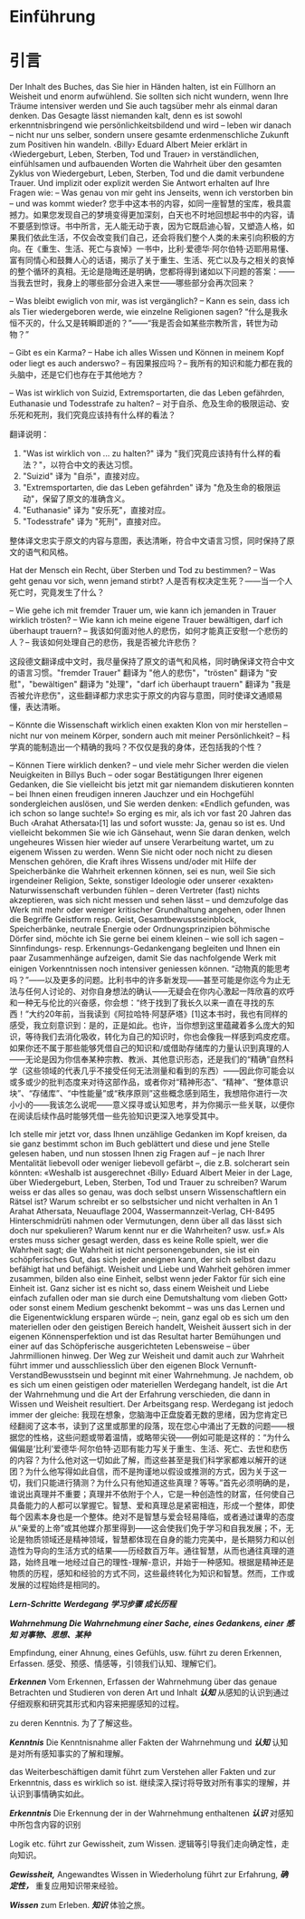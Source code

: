 # Einführung
# 引言

Der Inhalt des Buches, das Sie hier in Händen halten, ist ein Füllhorn an Weisheit und enorm aufwühlend. Sie sollten sich nicht wundern, wenn Ihre Träume intensiver werden und Sie auch tagsüber mehr als einmal daran denken. Das Gesagte lässt niemanden kalt, denn es ist sowohl erkenntnisbringend wie persönlichkeitsbildend und wird – leben wir danach – nicht nur uns selber, sondern unsere gesamte erdenmenschliche Zukunft zum Positiven hin wandeln. ‹Billy› Eduard Albert Meier erklärt in ‹Wiedergeburt, Leben, Sterben, Tod und Trauer› in verständlichen, einfühlsamen und aufbauenden Worten die Wahrheit über den gesamten Zyklus von Wiedergeburt, Leben, Sterben, Tod und die damit verbundene Trauer. Und implizit oder explizit werden Sie Antwort erhalten auf Ihre Fragen wie: – Was genau von mir geht ins Jenseits, wenn ich verstorben bin – und was kommt wieder?
您手中这本书的内容，如同一座智慧的宝库，极具震撼力。如果您发现自己的梦境变得更加深刻，白天也不时地回想起书中的内容，请不要感到惊讶。书中所言，无人能无动于衷，因为它既启迪心智，又塑造人格，如果我们依此生活，不仅会改变我们自己，还会将我们整个人类的未来引向积极的方向。在《重生、生活、死亡与哀悼》一书中，比利·爱德华·阿尔伯特·迈耶用易懂、富有同情心和鼓舞人心的话语，揭示了关于重生、生活、死亡以及与之相关的哀悼的整个循环的真相。无论是隐晦还是明确，您都将得到诸如以下问题的答案：——当我去世时，我身上的哪些部分会进入来世——哪些部分会再次回来？

– Was bleibt ewiglich von mir, was ist vergänglich? – Kann es sein, dass ich als Tier wiedergeboren werde, wie einzelne Religionen sagen?
“什么是我永恒不灭的，什么又是转瞬即逝的？”——“我是否会如某些宗教所言，转世为动物？”

– Gibt es ein Karma? – Habe ich alles Wissen und Können in meinem Kopf oder liegt es auch anderswo?
– 有因果报应吗？– 我所有的知识和能力都在我的头脑中，还是它们也存在于其他地方？

– Was ist wirklich von Suizid, Extremsportarten, die das Leben gefährden, Euthanasie und Todesstrafe zu halten?
– 对于自杀、危及生命的极限运动、安乐死和死刑，我们究竟应该持有什么样的看法？

翻译说明：
1. "Was ist wirklich von ... zu halten?" 译为 "我们究竟应该持有什么样的看法？"，以符合中文的表达习惯。
2. "Suizid" 译为 "自杀"，直接对应。
3. "Extremsportarten, die das Leben gefährden" 译为 "危及生命的极限运动"，保留了原文的准确含义。
4. "Euthanasie" 译为 "安乐死"，直接对应。
5. "Todesstrafe" 译为 "死刑"，直接对应。

整体译文忠实于原文的内容与意图，表达清晰，符合中文语言习惯，同时保持了原文的语气和风格。

Hat der Mensch ein Recht, über Sterben und Tod zu bestimmen? – Was geht genau vor sich, wenn jemand stirbt?
人是否有权决定生死？——当一个人死亡时，究竟发生了什么？

– Wie gehe ich mit fremder Trauer um, wie kann ich jemanden in Trauer wirklich trösten? – Wie kann ich meine eigene Trauer bewältigen, darf ich überhaupt trauern?
– 我该如何面对他人的悲伤，如何才能真正安慰一个悲伤的人？– 我该如何处理自己的悲伤，我是否被允许悲伤？

这段德文翻译成中文时，我尽量保持了原文的语气和风格，同时确保译文符合中文的语言习惯。"fremder Trauer" 翻译为 "他人的悲伤"，"trösten" 翻译为 "安慰"，"bewältigen" 翻译为 "处理"，"darf ich überhaupt trauern" 翻译为 "我是否被允许悲伤"，这些翻译都力求忠实于原文的内容与意图，同时使译文通顺易懂，表达清晰。

– Könnte die Wissenschaft wirklich einen exakten Klon von mir herstellen – nicht nur von meinem Körper, sondern auch mit meiner Persönlichkeit?
– 科学真的能制造出一个精确的我吗？不仅仅是我的身体，还包括我的个性？

– Können Tiere wirklich denken? – und viele mehr Sicher werden die vielen Neuigkeiten in Billys Buch – oder sogar Bestätigungen Ihrer eigenen Gedanken, die Sie vielleicht bis jetzt mit gar niemandem diskutieren konnten – bei Ihnen einen freudigen inneren Jauchzer und ein Hochgefühl sondergleichen auslösen, und Sie werden denken: «Endlich gefunden, was ich schon so lange suchte!» So erging es mir, als ich vor fast 20 Jahren das Buch ‹Arahat Athersata›[1] las und sofort wusste: Ja, genau so ist es. Und vielleicht bekommen Sie wie ich Gänsehaut, wenn Sie daran denken, welch ungeheures Wissen hier wieder auf unsere Verarbeitung wartet, um zu eigenem Wissen zu werden. Wenn Sie nicht oder noch nicht zu diesen Menschen gehören, die Kraft ihres Wissens und/oder mit Hilfe der Speicherbänke die Wahrheit erkennen können, sei es nun, weil Sie sich irgendeiner Religion, Sekte, sonstiger Ideologie oder unserer ‹exakten› Naturwissenschaft verbunden fühlen – deren Vertreter (fast) nichts akzeptieren, was sich nicht messen und sehen lässt – und demzufolge das Werk mit mehr oder weniger kritischer Grundhaltung angehen, oder Ihnen die Begriffe Geistform resp. Geist, Gesamtbewusstseinblock, Speicherbänke, neutrale Energie oder Ordnungsprinzipien böhmische Dörfer sind, möchte ich Sie gerne bei einem kleinen – wie soll ich sagen – Sinnfindungs- resp. Erkennungs-Gedankengang begleiten und Ihnen ein paar Zusammenhänge aufzeigen, damit Sie das nachfolgende Werk mit einigen Vorkenntnissen noch intensiver geniessen können.
“动物真的能思考吗？”——以及更多的问题。比利书中的许多新发现——甚至可能是你迄今为止无法与任何人讨论的、对你自身想法的确认——无疑会在你内心激起一阵欣喜的欢呼和一种无与伦比的兴奋感，你会想：“终于找到了我长久以来一直在寻找的东西！”大约20年前，当我读到《阿拉哈特·阿瑟萨塔》[1]这本书时，我也有同样的感受，我立刻意识到：是的，正是如此。也许，当你想到这里蕴藏着多么庞大的知识，等待我们去消化吸收，转化为自己的知识时，你也会像我一样感到鸡皮疙瘩。如果你还不属于那些能够凭借自己的知识和/或借助存储库的力量认识到真理的人——无论是因为你信奉某种宗教、教派、其他意识形态，还是我们的“精确”自然科学（这些领域的代表几乎不接受任何无法测量和看到的东西）——因此你可能会以或多或少的批判态度来对待这部作品，或者你对“精神形态”、“精神”、“整体意识块”、“存储库”、“中性能量”或“秩序原则”这些概念感到陌生，我想陪你进行一次小小的——我该怎么说呢——意义探寻或认知思考，并为你揭示一些关联，以便你在阅读后续作品时能够凭借一些先验知识更深入地享受其中。

Ich stelle mir jetzt vor, dass Ihnen unzählige Gedanken im Kopf kreisen, da sie ganz bestimmt schon im Buch geblättert und diese und jene Stelle gelesen haben, und nun stossen Ihnen zig Fragen auf – je nach Ihrer Mentalität liebevoll oder weniger liebevoll gefärbt –, die z.B. solcherart sein könnten: «Weshalb ist ausgerechnet ‹Billy› Eduard Albert Meier in der Lage, über Wiedergeburt, Leben, Sterben, Tod und Trauer zu schreiben? Warum weiss er das alles so genau, was doch selbst unsern Wissenschaftlern ein Rätsel ist? Warum schreibt er so selbstsicher und nicht verhalten in An 1 Arahat Athersata, Neuauflage 2004, Wassermannzeit-Verlag, CH-8495 Hinterschmidrüti nahmen oder Vermutungen, denn über all das lässt sich doch nur spekulieren? Warum kennt nur er die Wahrheiten? usw. usf.» Als erstes muss sicher gesagt werden, dass es keine Rolle spielt, wer die Wahrheit sagt; die Wahrheit ist nicht personengebunden, sie ist ein schöpferisches Gut, das sich jeder aneignen kann, der sich selbst dazu befähigt hat und befähigt. Weisheit und Liebe und Wahrheit gehören immer zusammen, bilden also eine Einheit, selbst wenn jeder Faktor für sich eine Einheit ist. Ganz sicher ist es nicht so, dass einem Weisheit und Liebe einfach zufallen oder man sie durch eine Demutshaltung vom ‹lieben Gott› oder sonst einem Medium geschenkt bekommt – was uns das Lernen und die Eigenentwicklung ersparen würde –; nein, ganz egal ob es sich um den materiellen oder den geistigen Bereich handelt, Weisheit äussert sich in der eigenen Könnensperfektion und ist das Resultat harter Bemühungen und einer auf das Schöpferische ausgerichteten Lebensweise – über Jahrmillionen hinweg. Der Weg zur Weisheit und damit auch zur Wahrheit führt immer und ausschliesslich über den eigenen Block Vernunft-VerstandBewusstsein und beginnt mit einer Wahrnehmung. Je nachdem, ob es sich um einen geistigen oder materiellen Werdegang handelt, ist die Art der Wahrnehmung und die Art der Erfahrung verschieden, die dann in Wissen und Weisheit resultiert. Der Arbeitsgang resp. Werdegang ist jedoch immer der gleiche:
我现在想象，您脑海中正盘旋着无数的思绪，因为您肯定已经翻阅了这本书，读到了这里或那里的段落，现在您心中涌出了无数的问题——根据您的性格，这些问题或带着温情，或略带尖锐——例如可能是这样的：“为什么偏偏是‘比利’爱德华·阿尔伯特·迈耶有能力写关于重生、生活、死亡、去世和悲伤的内容？为什么他对这一切如此了解，而这些甚至是我们科学家都难以解开的谜团？为什么他写得如此自信，而不是拘谨地以假设或推测的方式，因为关于这一切，我们只能进行猜测？为什么只有他知道这些真理？等等。”首先必须明确的是，谁说出真理并不重要；真理并不依附于个人，它是一种创造性的财富，任何使自己具备能力的人都可以掌握它。智慧、爱和真理总是紧密相连，形成一个整体，即使每个因素本身也是一个整体。绝对不是智慧与爱会轻易降临，或者通过谦卑的态度从“亲爱的上帝”或其他媒介那里得到——这会使我们免于学习和自我发展；不，无论是物质领域还是精神领域，智慧都体现在自身的能力完美中，是长期努力和以创造性为导向的生活方式的结果——历经数百万年。通往智慧，从而也通往真理的道路，始终且唯一地经过自己的理性-理解-意识，并始于一种感知。根据是精神还是物质的历程，感知和经验的方式不同，这些最终转化为知识和智慧。然而，工作或发展的过程始终是相同的。

**_Lern-Schritte_** **_Werdegang_**
**_学习步骤_** **_成长历程_**

**_Wahrnehmung Die Wahrnehmung einer Sache, eines Gedankens, einer_**
**_感知 对事物、思想、某种_**

Empfindung, einer Ahnung, eines Gefühls, usw. führt zu deren Erkennen, Erfassen.
感受、预感、情感等，引领我们认知、理解它们。

**_Erkennen_** Vom Erkennen, Erfassen der Wahrnehmung über das genaue Betrachten und Studieren von deren Art und Inhalt
**_认知_** 从感知的认识到通过仔细观察和研究其形式和内容来把握感知的过程。

zu deren Kenntnis.
为了了解这些。

**_Kenntnis_** Die Kenntnisnahme aller Fakten der Wahrnehmung und
**_认知_** 认知是对所有感知事实的了解和理解。

das Weiterbeschäftigen damit führt zum Verstehen aller Fakten und zur Erkenntnis, dass es wirklich so ist.
继续深入探讨将导致对所有事实的理解，并认识到事情确实如此。

**_Erkenntnis_** Die Erkennung der in der Wahrnehmung enthaltenen
**_认识_** 对感知中所包含内容的识别

Logik etc. führt zur Gewissheit, zum Wissen.
逻辑等引导我们走向确定性，走向知识。

**_Gewissheit,_** Angewandtes Wissen in Wiederholung führt zur Erfahrung,
**_确定性，_** 重复应用知识带来经验。

**_Wissen_** zum Erleben.
**_知识_** 体验之旅。


